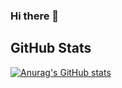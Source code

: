 ### Hi there 👋

## GitHub Stats

[![Anurag's GitHub stats](https://github-readme-stats.vercel.app/api?username=alansouza1&show_icons=true&theme=dark)](https://github.com/anuraghazra/github-readme-stats)

<!--
**alansouza1/alansouza1** is a ✨ _special_ ✨ repository because its `README.md` (this file) appears on your GitHub profile.

Here are some ideas to get you started:

- 🔭 I’m currently working on ...
- 🌱 I’m currently learning ...
- 👯 I’m looking to collaborate on ...
- 🤔 I’m looking for help with ...
- 💬 Ask me about ...
- 📫 How to reach me: ...
- 😄 Pronouns: ...
- ⚡ Fun fact: ...
-->
